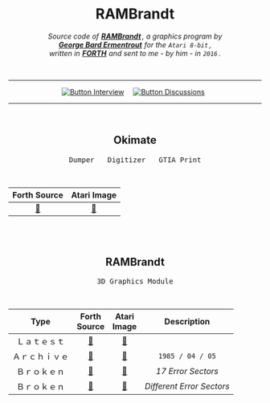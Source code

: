 
<div align = center>

# RAMBrandt

*Source code of **[RAMBrandt]** , a graphics program by* <br>
***[George Bard Ermentrout]*** *for the `Atari 8-bit` ,* <br>
*written in **[FORTH]** and sent to me - by him - in `2016` .*

<br>

---

[![Button Interview]][Interview]   
[![Button Discussions]][Discussions] 

---

<br>

## Okimate

<kbd> Dumper </kbd>  <kbd> Digitizer </kbd>  <kbd> GTIA Print </kbd>

<br>

| Forth Source        | Atari Image
|:-------------------:|:------------------:
| [📂][Forth Okimate] | [💾][Image Okimate] 

<br>
<br>

## RAMBrandt

<kbd> 3D Graphics Module </kbd>

<br>

| Type         | Forth<br>Source    | Atari<br>Image     | Description
|:------------:|:------------------:|:------------------:|:-----------:
| Ｌａｔｅｓｔ   | [📂][Forth Latest] | [💾][Image Latest] |
| Ａｒｃｈｉｖｅ | [📂][Forth 1985]   | [💾][Image 1985]   | `1985 / 04 / 05`
| Ｂｒｏｋｅｎ   | [📂][Forth A]      | [💾][Image A]      | *17 Error Sectors*
| Ｂｒｏｋｅｎ   | [📂][Forth B]      | [💾][Image B]      | *Different Error Sectors*

</div>

<!----------------------------------------------------------------------------->

[George Bard Ermentrout]: https://sites.pitt.edu/~phase/
[Discussions]: https://atariage.com/forums/topic/258707-rambrandt-source-code-more-from-bard-ermentrout/
[RAMBrandt]: http://www.atarimania.com/utility-atari-400-800-xl-xe-rambrandt_12480.html"
[Interview]: http://ataripodcast.libsyn.com/antic-interview-224-bard-ermentrout-rambrandt
[Forth]: https://forth-standard.org/

<!----------------------------{ Atari Disk Images }---------------------------->

[Image Okimate]: Binaries/Okimate.atr          'Atari Disk Image'
[Image Latest]:  Binaries/RAMBrandt/Latest.atr 'Atari Disk Image'
[Image 1985]:    Binaries/RAMBrandt/1985.atr   'Atari Disk Image'
[Image B]:       Binaries/RAMBrandt/3.atr      'Atari Disk Image'
[Image A]:       Binaries/RAMBrandt/2.atr      'Atari Disk Image'


<!------------------------------{ Source Code }-------------------------------->

[Forth Okimate]: Source/Okimate.forth          'Forth Source Code'
[Forth Latest]:  Source/RAMBrandt/Latest.forth 'Forth Source Code' 
[Forth 1985]:    Source/RAMBrandt/1985.forth   'Forth Source Code'
[Forth B]:       Source/RAMBrandt/3.forth      'Forth Source Code'
[Forth A]:       Source/RAMBrandt/2.forth      'Forth Source Code'


<!-------------------------------{ Buttons }----------------------------------->

[Button Discussions]: https://img.shields.io/badge/Discussions-0a497a?style=for-the-badge
[Button Interview]: https://img.shields.io/badge/Interview-d8a228?style=for-the-badge
